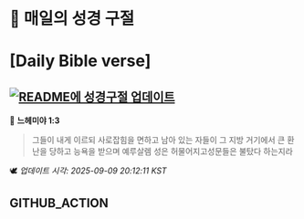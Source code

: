 # 🙏 매일의 성경 구절
# [Daily Bible verse]
## [![README에 성경구절 업데이트](https://github.com/DONGSUKA/first_test/actions/workflows/update-readme-bible.yml/badge.svg)](https://github.com/DONGSUKA/first_test/actions/workflows/update-readme-bible.yml)
<!-- START_BIBLE_VERSE -->
📖 **느헤미야 1:3**
> 그들이 내게 이르되 사로잡힘을 면하고 남아 있는 자들이 그 지방 거기에서 큰 환난을 당하고 능욕을 받으며 예루살렘 성은 허물어지고성문들은 불탔다 하는지라

🕊️ _업데이트 시각: 2025-09-09 20:12:11 KST_
  <!-- END_BIBLE_VERSE -->
## GITHUB_ACTION
